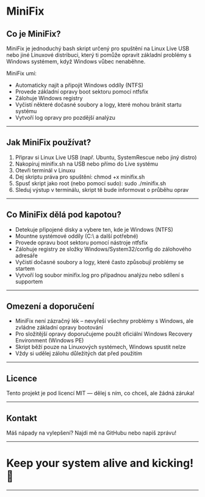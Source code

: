 # MiniFix

## Co je MiniFix?

MiniFix je jednoduchý bash skript určený pro spuštění na Linux Live USB nebo jiné Linuxové distribuci,
který ti pomůže opravit základní problémy s Windows systémem, když Windows vůbec nenaběhne.

MiniFix umí:

* Automaticky najít a připojit Windows oddíly (NTFS)
* Provede základní opravy boot sektoru pomocí ntfsfix
* Zálohuje Windows registry
* Vyčistí některé dočasné soubory a logy, které mohou bránit startu systému
* Vytvoří log opravy pro pozdější analýzu

---

## Jak MiniFix používat?

1. Připrav si Linux Live USB (např. Ubuntu, SystemRescue nebo jiný distro)
2. Nakopíruj minifix.sh na USB nebo přímo do Live systému
3. Otevři terminál v Linuxu
4. Dej skriptu práva pro spuštění:
   chmod +x minifix.sh
5. Spusť skript jako root (nebo pomocí sudo):
   sudo ./minifix.sh
6. Sleduj výstup v terminálu, skript tě bude informovat o průběhu oprav

---

## Co MiniFix dělá pod kapotou?

* Detekuje připojené disky a vybere ten, kde je Windows (NTFS)
* Mountne systémové oddíly (C:\ a další potřebné)
* Provede opravu boot sektoru pomocí nástroje ntfsfix
* Zálohuje registry ze složky Windows/System32/config do zálohového adresáře
* Vyčistí dočasné soubory a logy, které často způsobují problémy se startem
* Vytvoří log soubor minifix.log pro případnou analýzu nebo sdílení s supportem

---

## Omezení a doporučení

* MiniFix není zázračný lék – nevyřeší všechny problémy s Windows, ale zvládne základní opravy bootování
* Pro složitější opravy doporučujeme použít oficiální Windows Recovery Environment (Windows PE)
* Skript běží pouze na Linuxových systémech, Windows spustit nelze
* Vždy si udělej zálohu důležitých dat před použitím

---

## Licence

Tento projekt je pod licencí MIT — dělej s ním, co chceš, ale žádná záruka!

---

## Kontakt

Máš nápady na vylepšení? Najdi mě na GitHubu nebo napiš zprávu!

---

# Keep your system alive and kicking! 🚀

---
